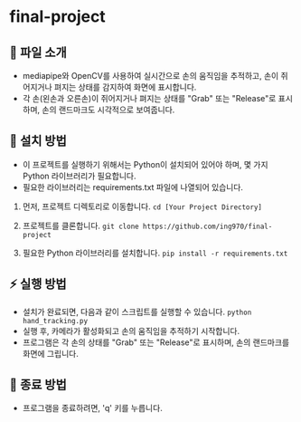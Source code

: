 # final-project


## 📎 파일 소개
- mediapipe와 OpenCV를 사용하여 실시간으로 손의 움직임을 추적하고, 손이 쥐어지거나 펴지는 상태를 감지하여 화면에 표시합니다. 
- 각 손(왼손과 오른손)이 쥐어지거나 펴지는 상태를 "Grab" 또는 "Release"로 표시하며, 손의 랜드마크도 시각적으로 보여줍니다.

## 🔌 설치 방법
- 이 프로젝트를 실행하기 위해서는 Python이 설치되어 있어야 하며, 몇 가지 Python 라이브러리가 필요합니다.
- 필요한 라이브러리는 requirements.txt 파일에 나열되어 있습니다.

1. 먼저, 프로젝트 디렉토리로 이동합니다. 
`cd [Your Project Directory]`

2. 프로젝트를 클론합니다.
`git clone https://github.com/ing970/final-project`

3. 필요한 Python 라이브러리를 설치합니다.
`pip install -r requirements.txt`

## ⚡️ 실행 방법
- 설치가 완료되면, 다음과 같이 스크립트를 실행할 수 있습니다.
`python hand_tracking.py`
- 실행 후, 카메라가 활성화되고 손의 움직임을 추적하기 시작합니다.
- 프로그램은 각 손의 상태를 "Grab" 또는 "Release"로 표시하며, 손의 랜드마크를 화면에 그립니다.

## 👋 종료 방법
- 프로그램을 종료하려면, 'q' 키를 누릅니다.
